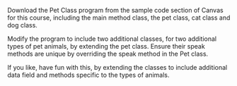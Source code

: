 Download the Pet Class program from the sample code section of Canvas for this course, including the main method class, the pet class, cat class and dog class.

Modify the program to include two additional classes, for two additional types of pet animals, by extending the pet class.  Ensure their speak methods are unique by overriding the speak method in the Pet class.

If you like, have fun with this, by extending the classes to include additional data field and methods specific to the types of animals.